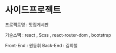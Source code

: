 <h1>사이드프로젝트</h1>

프로젝트명 : 맛집게시판

기술스택 : react , Scss , react-router-dom , bootstrap

Front-End : 원동휘
Back-End : 김희철
